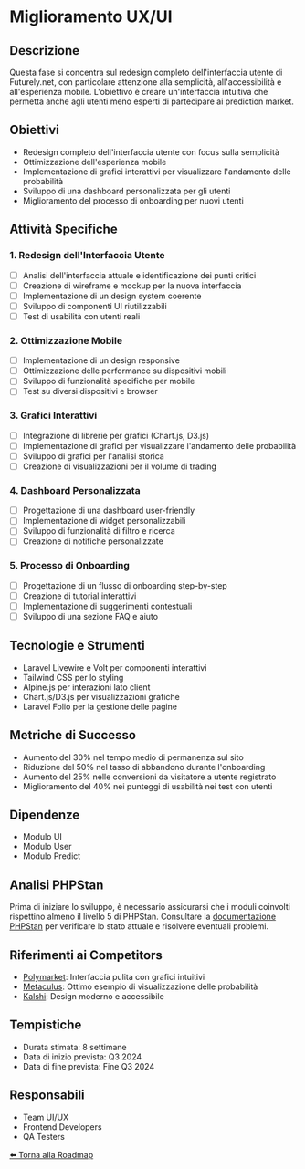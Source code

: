 # Miglioramento UX/UI

## Descrizione
Questa fase si concentra sul redesign completo dell'interfaccia utente di Futurely.net, con particolare attenzione alla semplicità, all'accessibilità e all'esperienza mobile. L'obiettivo è creare un'interfaccia intuitiva che permetta anche agli utenti meno esperti di partecipare ai prediction market.

## Obiettivi
- Redesign completo dell'interfaccia utente con focus sulla semplicità
- Ottimizzazione dell'esperienza mobile
- Implementazione di grafici interattivi per visualizzare l'andamento delle probabilità
- Sviluppo di una dashboard personalizzata per gli utenti
- Miglioramento del processo di onboarding per nuovi utenti

## Attività Specifiche

### 1. Redesign dell'Interfaccia Utente
- [ ] Analisi dell'interfaccia attuale e identificazione dei punti critici
- [ ] Creazione di wireframe e mockup per la nuova interfaccia
- [ ] Implementazione di un design system coerente
- [ ] Sviluppo di componenti UI riutilizzabili
- [ ] Test di usabilità con utenti reali

### 2. Ottimizzazione Mobile
- [ ] Implementazione di un design responsive
- [ ] Ottimizzazione delle performance su dispositivi mobili
- [ ] Sviluppo di funzionalità specifiche per mobile
- [ ] Test su diversi dispositivi e browser

### 3. Grafici Interattivi
- [ ] Integrazione di librerie per grafici (Chart.js, D3.js)
- [ ] Implementazione di grafici per visualizzare l'andamento delle probabilità
- [ ] Sviluppo di grafici per l'analisi storica
- [ ] Creazione di visualizzazioni per il volume di trading

### 4. Dashboard Personalizzata
- [ ] Progettazione di una dashboard user-friendly
- [ ] Implementazione di widget personalizzabili
- [ ] Sviluppo di funzionalità di filtro e ricerca
- [ ] Creazione di notifiche personalizzate

### 5. Processo di Onboarding
- [ ] Progettazione di un flusso di onboarding step-by-step
- [ ] Creazione di tutorial interattivi
- [ ] Implementazione di suggerimenti contestuali
- [ ] Sviluppo di una sezione FAQ e aiuto

## Tecnologie e Strumenti
- Laravel Livewire e Volt per componenti interattivi
- Tailwind CSS per lo styling
- Alpine.js per interazioni lato client
- Chart.js/D3.js per visualizzazioni grafiche
- Laravel Folio per la gestione delle pagine

## Metriche di Successo
- Aumento del 30% nel tempo medio di permanenza sul sito
- Riduzione del 50% nel tasso di abbandono durante l'onboarding
- Aumento del 25% nelle conversioni da visitatore a utente registrato
- Miglioramento del 40% nei punteggi di usabilità nei test con utenti

## Dipendenze
- Modulo UI
- Modulo User
- Modulo Predict

## Analisi PHPStan
Prima di iniziare lo sviluppo, è necessario assicurarsi che i moduli coinvolti rispettino almeno il livello 5 di PHPStan. Consultare la [documentazione PHPStan](../phpstan_summary.md) per verificare lo stato attuale e risolvere eventuali problemi.

## Riferimenti ai Competitors
- [Polymarket](https://polymarket.com): Interfaccia pulita con grafici intuitivi
- [Metaculus](https://www.metaculus.com): Ottimo esempio di visualizzazione delle probabilità
- [Kalshi](https://kalshi.com): Design moderno e accessibile

## Tempistiche
- Durata stimata: 8 settimane
- Data di inizio prevista: Q3 2024
- Data di fine prevista: Fine Q3 2024

## Responsabili
- Team UI/UX
- Frontend Developers
- QA Testers

[⬅️ Torna alla Roadmap](../roadmap.md)
